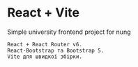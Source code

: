 # React + Vite

Simple university frontend project for nung

    React + React Router v6.
    React‑Bootstrap та Bootstrap 5.
    Vite для швидкої збірки.